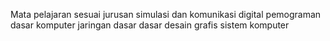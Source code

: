 Mata pelajaran sesuai jurusan
simulasi dan komunikasi digital
pemograman dasar
komputer jaringan dasar
dasar desain grafis
sistem komputer


